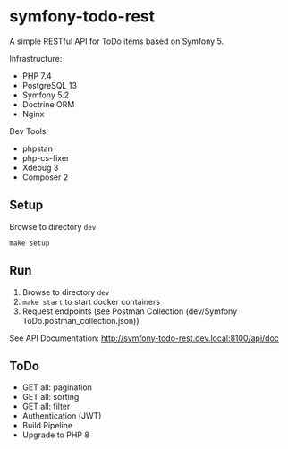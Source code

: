 # symfony-todo-rest

A simple RESTful API for ToDo items based on Symfony 5.

Infrastructure:
* PHP 7.4
* PostgreSQL 13
* Symfony 5.2
* Doctrine ORM
* Nginx

Dev Tools:
* phpstan
* php-cs-fixer
* Xdebug 3
* Composer 2

## Setup

Browse to directory `dev`

`make setup`

## Run

1. Browse to directory `dev`
1. `make start` to start docker containers
1. Request endpoints (see Postman Collection (dev/Symfony ToDo.postman_collection.json))

See API Documentation: http://symfony-todo-rest.dev.local:8100/api/doc

## ToDo

- GET all: pagination
- GET all: sorting
- GET all: filter
- Authentication (JWT)
- Build Pipeline
- Upgrade to PHP 8
